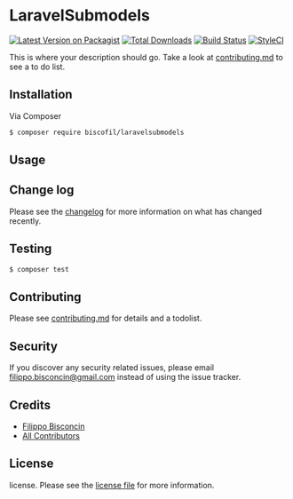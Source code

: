 # LaravelSubmodels

[![Latest Version on Packagist][ico-version]][link-packagist]
[![Total Downloads][ico-downloads]][link-downloads]
[![Build Status][ico-travis]][link-travis]
[![StyleCI][ico-styleci]][link-styleci]

This is where your description should go. Take a look at [contributing.md](contributing.md) to see a to do list.

## Installation

Via Composer

``` bash
$ composer require biscofil/laravelsubmodels
```

## Usage

## Change log

Please see the [changelog](changelog.md) for more information on what has changed recently.

## Testing

``` bash
$ composer test
```

## Contributing

Please see [contributing.md](contributing.md) for details and a todolist.

## Security

If you discover any security related issues, please email filippo.bisconcin@gmail.com instead of using the issue tracker.

## Credits

- [Filippo Bisconcin][link-author]
- [All Contributors][link-contributors]

## License

license. Please see the [license file](license.md) for more information.

[ico-version]: https://img.shields.io/packagist/v/biscofil/laravelsubmodels.svg?style=flat-square
[ico-downloads]: https://img.shields.io/packagist/dt/biscofil/laravelsubmodels.svg?style=flat-square
[ico-travis]: https://img.shields.io/travis/biscofil/laravelsubmodels/master.svg?style=flat-square
[ico-styleci]: https://styleci.io/repos/12345678/shield

[link-packagist]: https://packagist.org/packages/biscofil/laravelsubmodels
[link-downloads]: https://packagist.org/packages/biscofil/laravelsubmodels
[link-travis]: https://travis-ci.org/biscofil/laravelsubmodels
[link-styleci]: https://styleci.io/repos/12345678
[link-author]: https://github.com/biscofil
[link-contributors]: ../../contributors
